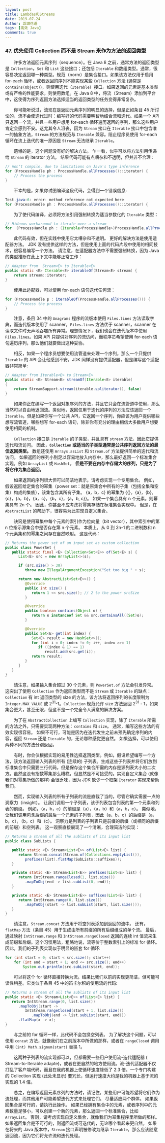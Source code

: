 ```yaml
---
layout: post
title: Lambdas和Streams
date: 2019-07-24
Author: 邶城花语
tags: [高效 Java]
comments: true
---
```


### 47. 优先使用 Collection 而不是 Stream 来作为方法的返回类型

　　许多方法返回元素序列（sequence）。在 Java 8 之前，通常方法的返回类型是 `Collection`，`Set` 和 `List` 这些接口；还包括 `Iterable` 和数组类型。通常，很容易决定返回哪一种类型。规范（norm）是集合接口。如果该方法仅用于启用 for-each 循环，或者返回的序列不能实现某些 `Collection` 方法 (通常是 `contains(Object)`)，则使用迭代（`Iterable`）接口。如果返回的元素是基本类型或有严格的性能要求，则使用数组。在 Java 8 中，将流（Stream）添加到平台中，这使得为序列返回方法选择适当的返回类型的任务变得非常复杂。

　　你可能听说过，流现在是返回元素序列的明显的选择，但是正如条目 45 所讨论的，流不会使迭代过时：编写好的代码需要明智地结合流和迭代。如果一个 API 只返回一个流，并且一些用户想用 for-each 循环遍历返回的序列，那么这些用户肯定会感到不安。这尤其令人沮丧，因为 `Stream` 接口在 `Iterable` 接口中包含唯一的抽象方法，`Stream` 的方法规范与 `Iterable` 兼容。阻止程序员使用 for-each 循环在流上迭代的唯一原因是 `Stream` 无法继承 `Iterable`。

　　遗憾的是，这个问题没有好的解决方法。 乍一看，似乎可以将方法引用传递给 `Stream` 的 iterator 方法。 结果代码可能有点嘈杂和不透明，但并非不合理：

```java
// Won't compile, due to limitations on Java's type inference
for (ProcessHandle ph : ProcessHandle.allProcesses()::iterator) {
    // Process the process
}
```

　　不幸的是，如果你试图编译这段代码，会得到一个错误信息:

```java
Test.java:6: error: method reference not expected here
for (ProcessHandle ph : ProcessHandle.allProcesses()::iterator) {
```

　　为了使代码编译，必须将方法引用强制转换为适当参数化的 `Iterable` 类型：

```java
// Hideous workaround to iterate over a stream
for  (ProcessHandle ph : (Iterable<ProcessHandle>)ProcessHandle.allProcesses()::iterator)
```

　　此代码有效，但在实践中使用它太嘈杂和不透明。 更好的解决方法是使用适配器方法。 JDK 没有提供这样的方法，但是使用上面的代码片段中使用的相同技术，很容易编写一个方法。 请注意，在适配器方法中不需要强制转换，因为 Java 的类型推断在此上下文中能够正常工作：

```java
// Adapter from  Stream<E> to Iterable<E>
public static <E> Iterable<E> iterableOf(Stream<E> stream) {
    return stream::iterator;
}
```

　　使用此适配器，可以使用 for-each 语句迭代任何流：

```java
for (ProcessHandle p : iterableOf(ProcessHandle.allProcesses())) {
    // Process the process
}
```

　　注意，条目 34 中的 `Anagrams` 程序的流版本使用 `Files.lines` 方法读取字典，而迭代版本使用了 scanner。`Files.lines` 方法优于 scanner，scanner 在读取文件时无声地吞噬所有异常。理想情况下，我们也会在迭代版本中使用 `Files.lines`。如果 API 只提供对序列的流访问，而程序员希望使用 for-each 语句遍历序列，那么他们就要做出这种妥协。

　　相反，如果一个程序员想要使用流管道来处理一个序列，那么一个只提供 `Iterable` 的 API 会让他感到不安。JDK 同样没有提供适配器，但是编写这个适配器非常简单:

```java
// Adapter from Iterable<E> to Stream<E>
public static <E> Stream<E> streamOf(Iterable<E> iterable)
{
    return StreamSupport.stream(iterable.spliterator(), false)
}
```

　　如果你正在编写一个返回对象序列的方法，并且它只会在流管道中使用，那么当然可以自由地返回流。类似地，返回仅用于迭代的序列的方法应该返回一个 `Iterable`。但是如果你写一个公共 API，它返回一个序列，你应该为用户提供哪些想写流管道，哪些想写 for-each 语句，除非你有充分的理由相信大多数用户想要使用相同的机制。

　　`Collection` 接口是 `Iterable` 的子类型，并且具有 `stream` 方法，因此它提供迭代和流访问。 因此，**`Collection` 或适当的子类型通常是公共序列返回方法的最佳返回类型。** 数组还使用 `Arrays.asList` 和 `Stream.of` 方法提供简单的迭代和流访问。 如果返回的序列小到足以容易地放入内存中，那么最好返回一个标准集合实现，例如 `ArrayList` 或 `HashSet`。 **但是不要在内存中存储大的序列，只是为了将它作为集合返回。**

　　如果返回的序列很大但可以简洁地表示，请考虑实现一个专用集合。 例如，假设返回给定集合的幂集（power set：就是原集合中所有的子集（包括全集和空集）构成的集族），该集包含其所有子集。 {a，b，c} 的幂集为 {{}，{a}，{b}，{c}，{a，b}，{a，c}，{b，c}，{a，b, c}}。 如果一个集合具有 n 个元素，则幂集具有 2n 个。 因此，你甚至不应考虑将幂集存储在标准集合实现中。 但是，在 `AbstractList` 的帮助下，很容易为此实现自定义集合。

　　诀窍是使用幂集中每个元素的索引作为位向量（bit vector），其中索引中的第 n 位指示源集合中是否存在第 n 个元素。 本质上，从 0 到 2n-1 的二进制数和 n 个元素集和的幂集之间存在自然映射。 这是代码：

```java
// Returns the power set of an input set as custom collection
public class PowerSet {
   public static final <E> Collection<Set<E>> of(Set<E> s) {
      List<E> src = new ArrayList<>(s);

      if (src.size() > 30)
         throw new IllegalArgumentException("Set too big " + s);

      return new AbstractList<Set<E>>() {
         @Override 
         public int size() {
            return 1 << src.size(); // 2 to the power srcSize
         }

         @Override
         public boolean contains(Object o) {
            return o instanceof Set && src.containsAll((Set)o);
         }

         @Override 
         public Set<E> get(int index) {
            Set<E> result = new HashSet<>();
            for (int i = 0; index != 0; i++, index >>= 1)
               if ((index & 1) == 1)
                  result.add(src.get(i));
            return result;
         }
      }
   }
}
```

　　请注意，如果输入集合超过 30 个元素，则 `PowerSet.of` 方法会引发异常。 这突出了使用 `Collection` 作为返回类型而不是 `Stream` 或 `Iterable` 的缺点：`Collection` 有 int 返回类型的 size 的方法，该方法将返回序列的长度限制为 `Integer.MAX_VALUE` 或 2<sup>31</sup>-1。`Collection` 规范允许 size 方法返回 2<sup>31</sup> - 1，如果集合更大，甚至无限，但这不是一个完全令人满意的解决方案。

　　为了在 `AbstractCollection` 上编写 `Collection` 实现，除了 `Iterable` 所需的方法之外，只需要实现两种方法：`contains` 和 `size`。 通常，编写这些方法的有效实现很容易。 如果不可行，可能是因为在迭代发生之前未预先确定序列的内容，返回 `Stream` 还是 `Iterable` 的，无论哪种感觉更自然。 如果选择，可以使用两种不同的方法分别返回。

　　有时，你会仅根据实现的易用性选择返回类型。例如，假设希望编写一个方法，该方法返回输入列表的所有 (连续的) 子列表。生成这些子列表并将它们放到标准集合中只需要三行代码，但是保存这个集合所需的内存是源列表大小的二次方。虽然这没有指数幂集那么糟糕，但显然是不可接受的。实现自定义集合 (就像我们对幂集所做的那样) 会很乏味，因为 JDK 缺少一个框架 `Iterator` 实现来帮助我们。

　　然而，实现输入列表的所有子列表的流是直截了当的，尽管它确实需要一点的洞察力（insight）。 让我们调用一个子列表，该子列表包含列表的第一个元素和列表的前缀。 例如，（a，b，c）的前缀是（a），（a，b）和（a，b，c）。 类似地，让我们调用包含后缀的最后一个元素的子列表，因此（a，b，c）的后缀是（a，b，c），（b，c）和（c）。 洞察力是列表的子列表只是前缀的后缀（或相同的后缀的前缀）和空列表。 这一观察直接展现了一个清晰，合理简洁的实现：

```java
// Returns a stream of all the sublists of its input list
public class SubLists {

   public static <E> Stream<List<E>> of(List<E> list) {
      return Stream.concat(Stream.of(Collections.emptyList()),
         prefixes(list).flatMap(SubLists::suffixes));
   }

   private static <E> Stream<List<E>> prefixes(List<E> list) {
      return IntStream.rangeClosed(1, list.size())
         .mapToObj(end -> list.subList(0, end));
   }

   private static <E> Stream<List<E>> suffixes(List<E> list) {
      return IntStream.range(0, list.size())
         .mapToObj(start -> list.subList(start, list.size()));
   }
}
```

　　请注意，`Stream.concat` 方法用于将空列表添加到返回的流中。 还有，`flatMap` 方法（条目 45）用于生成由所有前缀的所有后缀组成的单个流。 最后，通过映射 `IntStream.range` 和 `IntStream.rangeClosed` 返回的连续 int 值流来生成前缀和后缀。这个习惯用法，粗略地说，流等价于整数索引上的标准 for 循环。因此，我们的子列表实现似于明显的嵌套 for 循环:

```java
for (int start = 0; start < src.size(); start++)
    for (int end = start + 1; end <= src.size(); end++)
        System.out.println(src.subList(start, end));
```

　　可以将这个 for 循环直接转换为流。结果比我们以前的实现更简洁，但可能可读性稍差。它类似于条目 45 中的笛卡尔积的使用流的代码:

```java
// Returns a stream of all the sublists of its input list
public static <E> Stream<List<E>> of(List<E> list) {
   return IntStream.range(0, list.size())
      .mapToObj(start ->
         IntStream.rangeClosed(start + 1, list.size())
            .mapToObj(end -> list.subList(start, end)))
      .flatMap(x -> x);
}
```
　　与之前的 for 循环一样，此代码不会包换空列表。 为了解决这个问题，可以使用 `concat` 方法，就像我们在之前版本中所做的那样，或者在 `rangeClosed` 调用中用 `(int) Math.signum(start)` 替换 1。

　　这两种子列表的流实现都可以，但都需要一些用户使用流-迭代适配器 ( Stream-to-Iterable adapte)，或者在更自然的地方使用流。流-迭代适配器不仅打乱了客户端代码，而且在我的机器上使循环速度降低了 2.3 倍。一个专门构建的 Collection 实现 (此处未显示) 要冗长，但运行速度大约是我的机器上基于流的实现的 1.4 倍。

　　总之，在编写返回元素序列的方法时，请记住，某些用户可能希望将它们作为流处理，而其他用户可能希望迭代方式来处理它们。 尽量适应两个群体。 如果返回集合是可行的，请执行此操作。 如果已经拥有集合中的元素，或者序列中的元素数量足够小，可以创建一个新的元素，那么返回一个标准集合，比如 `ArrayList`。 否则，请考虑实现自定义集合，就像我们为幂集程序里所做的那样。 如果返回集合是不可行的，则返回流或可迭代的，无论哪个看起来更自然。 如果在将来的 Java 版本中，`Stream` 接口声明被修改为继承 `Iterable`，那么应该随意返回流，因为它们将允许流和迭代处理。

